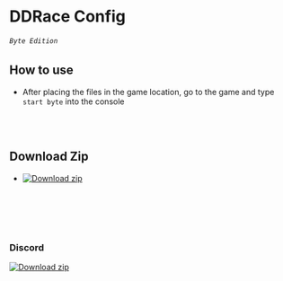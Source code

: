 
# DDRace Config    
###### ``Byte Edition``

## How to use
 
- After placing the files in the game location, go to the game and type ``start byte`` into the console

<br />
<br />

## Download Zip
- [![Download zip](https://custom-icon-badges.herokuapp.com/badge/-Download-blue?style=for-the-badge&logo=download&logoColor=white "Download zip")](https://github.com/Psychorot/DDrace_Config_V2/archive/refs/heads/main.zip)
<br />
<br />
<br />
<br />

### Discord
[![Download zip](https://www.freepnglogos.com/uploads/discord-logo-png/meltdown-esports-bars-19.png "Discord")](https://discord.gg/UHgBk5r66T)

